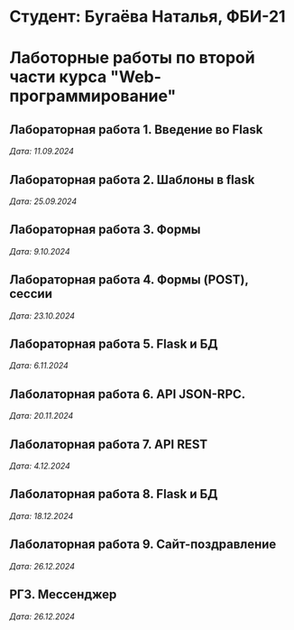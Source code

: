 # Студент: Бугаёва Наталья, ФБИ-21

# Лаботорные работы по второй части курса "Web-программирование"

## Лабораторная работа 1. Введение во Flask

*Дата: 11.09.2024*

## Лабораторная работа 2. Шаблоны в flask
*Дата: 25.09.2024*

## Лабораторная работа 3. Формы
*Дата: 9.10.2024*

## Лабораторная работа 4. Формы (POST), сессии
*Дата: 23.10.2024*

## Лабораторная работа 5. Flask и БД
*Дата: 6.11.2024*

## Лаболаторная работа 6. API JSON-RPC.
*Дата: 20.11.2024*

## Лаболаторная работа 7. API REST
*Дата: 4.12.2024*

## Лаболаторная работа 8. Flask и БД
*Дата: 18.12.2024*

## Лаболаторная работа 9. Сайт-поздравление
*Дата: 26.12.2024*

## РГЗ. Мессенджер
*Дата: 26.12.2024*